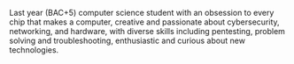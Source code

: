
Last year (BAC+5) computer science student with an obsession to every chip that makes a
computer, creative and passionate about cybersecurity, networking, and hardware, with diverse
skills including pentesting, problem solving and troubleshooting, enthusiastic and curious about
new technologies.
<!--
**Elghazali-99/Elghazali-99** is a ✨ _special_ ✨ repository because its `README.md` (this file) appears on your GitHub profile.

Here are some ideas to get you started:

- 🔭 I’m currently working on ...
- 🌱 I’m currently learning ...
- 👯 I’m looking to collaborate on ...
- 🤔 I’m looking for help with ...
- 💬 Ask me about ...
- 📫 How to reach me: ...
- 😄 Pronouns: ...
- ⚡ Fun fact: ...
-->
